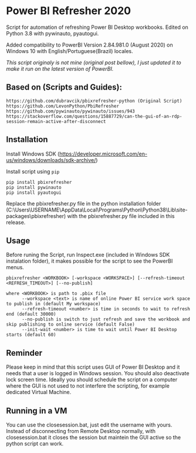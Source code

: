 Power BI Refresher 2020
======
Script for automation of refreshing Power BI Desktop workbooks. Edited on Python 3.8 with pywinauto, pyautogui.

Added compatibility to PowerBI Version 2.84.981.0 (August 2020) on Windows 10 with English/Portuguese(Brazil) locales.

*This script originaly is not mine (original post bellow), I just updated it to make it run on the latest version of PowerBI.*

Based on (Scripts and Guides):
------
```
https://github.com/dubravcik/pbixrefresher-python (Original Script)
https://github.com/LevonPython/PbiRefresher
https://github.com/pywinauto/pywinauto/issues/943 
https://stackoverflow.com/questions/15887729/can-the-gui-of-an-rdp-session-remain-active-after-disconnect
```
Installation
------
Install Windows SDK (https://developer.microsoft.com/en-us/windows/downloads/sdk-archive/)

Install script using `pip`

```
pip install pbixrefresher
pip install pywinauto 
pip install pyautogui
```
Replace the pbixrefresher.py file in the python installation folder (C:\Users\USERNAME\AppData\Local\Programs\Python\Python38\Lib\site-packages\pbixrefresher) with the pbixrefresher.py file included in this release.

Usage
-----
Before runing the Script, run Inspect.exe (included in Windows SDK instalation folder), it makes possible for the script to see the PowerBI menus.

```
pbixrefresher <WORKBOOK> [-workspace <WORKSPACE>] [--refresh-timeout <REFRESH_TIMEOUT>] [--no-publish]

where <WORKBOOK> is path to .pbix file
      --workspace <text> is name of online Power BI service work space to publish in (default My workspace)
      --refresh-timeout <number> is time in seconds to wait to refresh end (default 30000)
      --no-publish is switch to just refresh and save the workbook and skip publishing to online service (default False)
      --init-wait <number> is time to wait until Power BI Desktop starts (default 60)
```

Reminder
-----
Please keep in mind that this script uses GUI of Power BI Desktop and it needs that a user is logged in Windows session. You should also deactivate lock screen time. Ideally you should schedule the script on a computer where the GUI is not used to not interfere the scripting, for example dedicated Virtual Machine.

Running in a VM
-----

You can use the closesession.bat, just edit the username with yours. Instead of disconnecting from Remote Desktop normally, with closesession.bat it closes the session but maintein the GUI active so the python script can work.
